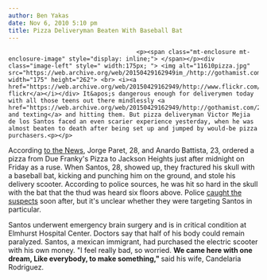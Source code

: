 ```yaml
---
author: Ben Yakas
date: Nov 6, 2010 5:10 pm
title: Pizza Deliveryman Beaten With Baseball Bat
---
```


	
										<p><span class="mt-enclosure mt-enclosure-image" style="display: inline;"> </span></p><div class="image-left" style=" width:175px; "> <img alt="11610pizza.jpg" src="https://web.archive.org/web/20150429162949im_/http://gothamist.com/attachments/byakas/11610pizza.jpg" width="175" height="262"> <br> <i><a href="https://web.archive.org/web/20150429162949/http://www.flickr.com/photos/glark/4929743013/">glark&apos;s flickr</a></i></div> It&apos;s dangerous enough for deliverymen today with all those teens out there mindlessly <a href="https://web.archive.org/web/20150429162949/http://gothamist.com/2010/09/20/teenage_texting_driver_critically_i.php">driving and texting</a> and hitting them. But pizza deliveryman Victor Mejia de los Santos faced an even scarier experience yesterday, when he was almost beaten to death after being set up and jumped by would-be pizza purchasers.<p></p>

<p>According <a href="https://web.archive.org/web/20150429162949/http://www.nydailynews.com/news/ny_crime/2010/11/06/2010-11-06_sick_thug_attacks_pizza_deliveryman_in_queens_now_hes_fighting_for_his_life.html">to the News</a>, Jorge Paret, 28, and Anardo Battista, 23, ordered a pizza from Due Franky&apos;s Pizza to Jackson Heights just after midnight on Friday as a ruse. When Santos, 28, showed up, they fractured his skull with a baseball bat, kicking and punching him on the ground, and stole his delivery scooter. According to police sources, he was hit so hard in the skull with the bat that the thud was heard six floors above. Police <a href="https://web.archive.org/web/20150429162949/http://www.nypost.com/p/news/local/queens/police_quizzing_suspect_in_pizza_1rMGR90Ui0xRWndg5ZDZ0N">caught the suspects</a> soon after, but it&apos;s unclear whether they were targeting Santos in particular. </p>

<p>Santos underwent emergency brain surgery and is in critical condition at Elmhurst Hospital Center. Doctors say that half of his body could remain paralyzed. Santos, a mexican immigrant, had purchased the electric scooter with his own money. &quot;I feel really bad, so worried. <strong>We came here with one dream, Like everybody, to make something,&quot; </strong>said his wife, Candelaria Rodriguez.</p>					
										
									
				